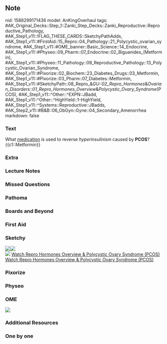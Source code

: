 ## Note
nid: 1588299171436
model: AnKingOverhaul
tags: #AK_Original_Decks::Step_1::Zanki_Step_Decks::Zanki_Reproductive::Reproductive_Pathology, #AK_Step1_v11::!FLAG_THESE_CARDS::SketchyPathAdds, #AK_Step1_v11::#FirstAid::15_Repro::04_Pathology::21_Polycystic_ovarian_syndrome, #AK_Step1_v11::#OME_banner::Basic_Science::14_Endocrine, #AK_Step1_v11::#Physeo::09_Pharm::07_Endocrine::02_Biguanides_(Metformin), #AK_Step1_v11::#Physeo::11_Pathology::09_Reproductive_Pathology::13_Polycystic_Ovarian_Syndrome, #AK_Step1_v11::#Pixorize::02_Biochem::23_Diabetes_Drugs::03_Metformin, #AK_Step1_v11::#Pixorize::03_Pharm::07_Diabetes::Metformin, #AK_Step1_v11::#SketchyPath::08_Repro_&_GU::02_Repro_Hormones_&_Ovarian_Disorders::01_Repro_Hormones_Overview_&_Polycystic_Ovary_Syndrome_(PCOS), #AK_Step1_v11::^Other::^EXPN::JBadd, #AK_Step1_v11::^Other::^HighYield::1-HighYield, #AK_Step1_v11::^Systems::Reproductive::JBadds, #AK_Step2_v11::#B&B::06_ObGyn::Gyne::04_Secondary_Amenorrhea
markdown: false

### Text
<div>
  What <u style="">medication</u> is used to reverse
  <i>hyperinsulinism</i> caused by <b>PCOS</b>?
</div>{{c1::Metformin}}

### Extra


### Lecture Notes


### Missed Questions


### Pathoma


### Boards and Beyond


### First Aid


### Sketchy
<div><img src=
"46.%20Polycystic%20Ovarian%20Syndrome%20Treatment%20Metformin.jpg"
class="resizer"><img src=
"37.%20Polycystic%20Ovarian%20Syndrome%20Elevated%20Insulin.jpg"
class="resizer"></div><img src=
"Complete%20Sketch-f3c02a7621ccddcd61e97d5729499d9b3a466487_1566160514431.jpg"
class="resizer"> <a href=
"https://dashboard.sketchy.com/study/medical/courses/medical-pathophysiology/units/medical-pathophysiology-reproductive-gu/videos/medical-pathophysiology-reproductive-and-gu-reproductive-hormones-and-ovarian-disorders-reproductive-hormones-overview-and-polycystic-ovary-syndrome-pcos?utm_source=anki&utm_medium=partnership&utm_campaign=february_update&utm_content=medical">
Watch Repro Hormones Overview & Polycystic Ovary Syndrome
(PCOS)</a> <a href=
"https://dashboard.sketchy.com/study/medical/courses/medical-pathophysiology/units/medical-pathophysiology-reproductive-gu/videos/medical-pathophysiology-reproductive-and-gu-reproductive-hormones-and-ovarian-disorders-reproductive-hormones-overview-and-polycystic-ovary-syndrome-pcos?utm_source=anki&utm_medium=partnership&utm_campaign=february_update&utm_content=medical">
Watch Repro Hormones Overview & Polycystic Ovary Syndrome
(PCOS)</a>

### Pixorize


### Physeo


### OME
<div class="ome-widget">
  <a href=
  "https://onlinemeded.org/spa/endocrine?ref=anki"><img src="_OME_AnkiFlashcards_Topic_6.png"></a>
</div>

### Additional Resources


### One by one

